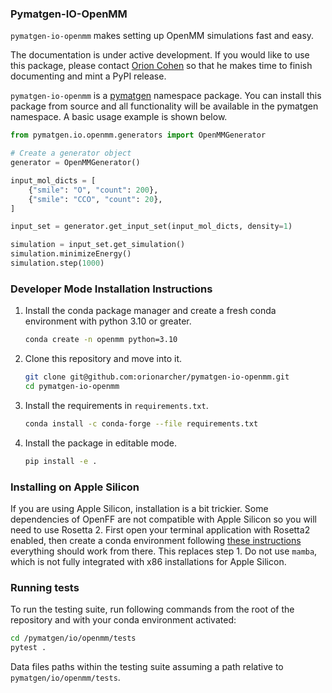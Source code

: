 ### Pymatgen-IO-OpenMM


`pymatgen-io-openmm` makes setting up OpenMM simulations fast and easy.

The documentation is under active development. If you would like to use this package,
please contact [Orion Cohen](https://orioncohen.com/) so that he makes
time to finish documenting and mint a PyPI release.

`pymatgen-io-openmm` is a [pymatgen](https://pymatgen.org/) namespace package.
You can install this package from source and all functionality
will be available in the pymatgen namespace. A basic usage
example is shown below.

```python
from pymatgen.io.openmm.generators import OpenMMGenerator

# Create a generator object
generator = OpenMMGenerator()

input_mol_dicts = [
    {"smile": "O", "count": 200},
    {"smile": "CCO", "count": 20},
]

input_set = generator.get_input_set(input_mol_dicts, density=1)

simulation = input_set.get_simulation()
simulation.minimizeEnergy()
simulation.step(1000)
```

### Developer Mode Installation Instructions

1. Install the conda package manager and create a fresh conda environment
with python 3.10 or greater.

    ```bash
    conda create -n openmm python=3.10
    ```

2. Clone this repository and move into it.

    ```bash
    git clone git@github.com:orionarcher/pymatgen-io-openmm.git
    cd pymatgen-io-openmm
    ```

3. Install the requirements in `requirements.txt`.

    ```bash
    conda install -c conda-forge --file requirements.txt
    ```

4. Install the package in editable mode.

    ```bash
    pip install -e .
    ```

### Installing on Apple Silicon

If you are using Apple Silicon, installation is a bit trickier. Some dependencies of OpenFF
are not compatible with Apple Silicon so you will need to use Rosetta 2. First open your 
terminal application with Rosetta2 enabled, then create a conda environment following 
[these instructions](https://docs.openforcefield.org/projects/toolkit/en/stable/installation.html)
everything should work from there. This replaces step 1. Do not use `mamba`, which is not 
fully integrated with x86 installations for Apple Silicon.

### Running tests

To run the testing suite, run following commands from the root of the repository and with your
conda environment activated:

```bash
cd /pymatgen/io/openmm/tests
pytest .
```

Data files paths within the testing suite assuming a path relative to `pymatgen/io/openmm/tests`.
